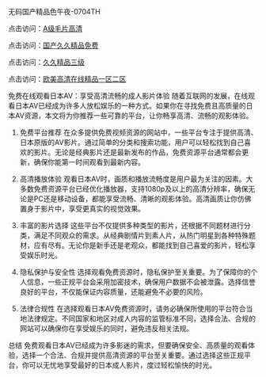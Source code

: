 
无码国产精品色午夜-0704TH

点击访问：<a href="https://cfad.pages.dev/">A级毛片高清</a>

点击访问：<a href="https://tfda.pages.dev/">国产久久精品免费</a>

点击访问：<a href="https://gfd-5xg.pages.dev/">久久精品三级</a>

点击访问：<a href="https://fdhf-454.pages.dev/">欧美高清在线精品一区二区</a>


免费在线观看日本AV：享受高清流畅的成人影片体验
随着互联网的发展，在线观看日本AV已经成为许多人放松娱乐的一种方式。如果你在寻找免费且高质量的日本AV资源，本文将为你推荐一些可靠的平台，让你畅享高清、流畅的观影体验。

1. 免费平台推荐
在众多提供免费视频资源的网站中，一些平台专注于提供高清、日本原版的AV影片。通过简单的分类和搜索功能，用户可以轻松找到自己喜欢的影片。无论是经典影片还是最新发布的作品，免费资源平台通常都会更新，确保你能第一时间观看到最新内容。

2. 高清播放体验
观看日本AV时，画质和播放流畅度是用户最为关注的因素。大多数免费资源平台已经优化播放器，支持1080p及以上的高清分辨率，确保无论是PC还是移动设备，都能享受流畅、清晰的观影体验。高清画质让你仿佛置身于影片中，享受更真实的视觉效果。

3. 丰富的影片选择
这些平台不仅提供多种类型的影片，还根据不同题材进行分类，满足不同观众的需求。从经典剧情片到素人片，从热门明星到各种特殊题材，应有尽有。无论你是新手还是老观众，都能找到自己喜爱的影片，轻松享受娱乐时光。

4. 隐私保护与安全性
选择观看免费资源时，隐私保护至关重要。为了保障你的个人信息，一些正规平台会采用加密技术，确保用户数据不会被泄露。选择信誉良好的平台，不仅能保证内容质量，还能避免不必要的风险。

5. 法律合规性
在选择观看日本AV免费资源时，请务必确保所使用的平台符合当地法律规定。不同国家和地区对成人内容的监管标准不同，选择合法、合规的网站可以确保你在享受娱乐的同时，避免违反相关法规。

总结
免费观看日本AV已经成为许多影迷的需求，但要确保安全、高质量的观看体验，选择一个合法、合规并提供高清资源的平台至关重要。通过选择这些正规平台，你可以无忧地享受最好的日本成人影片，度过轻松愉快的时光。






<span style="display:none;">[Canonical link]( https://github.com/ts824154/425445 ）</span>
